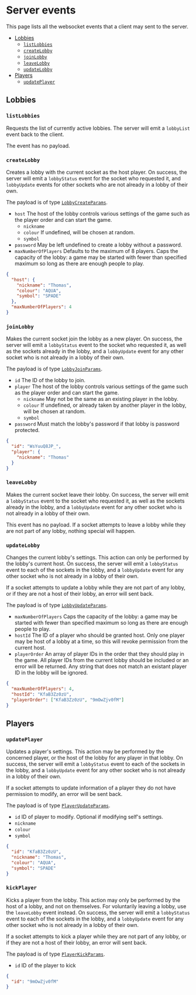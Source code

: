 # Server events

This page lists all the websocket events that a client may sent to the server.

- [Lobbies](#lobbies)
  - [`listLobbies`](#listlobbies)
  - [`createLobby`](#createlobby)
  - [`joinLobby`](#joinlobby)
  - [`leaveLobby`](#leavelobby)
  - [`updateLobby`](#updatelobby)
- [Players](#players)
  - [`updatePlayer`](#updateplayer)

## Lobbies

### `listLobbies`

Requests the list of currently active lobbies. The server will emit a `lobbyList` event back to the client.

The event has no payload.

### `createLobby`

Creates a lobby with the current socket as the host player. On success, the server will emit a `lobbyStatus` event for the
socket who requested it, and `lobbyUpdate` events for other sockets who are not already in a lobby of their own.

The payload is of type [`LobbyCreateParams`](https://github.com/TomikaArome/tomika/blob/f83b0f39b27b882410f849a5fd80cc0195863d38/libs/ouistiti-shared/src/lib/interfaces/lobby.interface.ts#L29-L33).

- `host` The host of the lobby controls various settings of the game such as the player order and can start the game.
  - `nickname`
  - `colour` If undefined, will be chosen at random.
  - `symbol`
- `password` May be left undefined to create a lobby without a password.
- `maxNumberOfPlayers` Defaults to the maximum of 8 players. Caps the capacity of the lobby: a game may be started
  with fewer than specified maximum so long as there are enough people to play.

```json
{
  "host": {
    "nickname": "Thomas",
    "colour": "AQUA",
    "symbol": "SPADE"
  },
  "maxNumberOfPlayers": 4
}
```

### `joinLobby`

Makes the current socket join the lobby as a new player. On success, the server will emit a `lobbyStatus` event to the
socket who requested it, as well as the sockets already in the lobby, and a `lobbyUpdate` event for any other socket who
is not already in a lobby of their own.

The payload is of type [`LobbyJoinParams`](https://github.com/TomikaArome/tomika/blob/f83b0f39b27b882410f849a5fd80cc0195863d38/libs/ouistiti-shared/src/lib/interfaces/lobby.interface.ts#L35-L39).

- `id` The ID of the lobby to join.
- `player` The host of the lobby controls various settings of the game such as the player order and can start the game.
  - `nickname` May not be the same as an existing player in the lobby.
  - `colour` If undefined, or already taken by another player in the lobby, will be chosen at random.
  - `symbol`
- `password` Must match the lobby's password if that lobby is password protected.

```json
{
  "id": "WsYuuQ8JP_",
  "player": {
    "nickname": "Thomas"
  }
}
```

### `leaveLobby`

Makes the current socket leave their lobby. On success, the server will emit a `lobbyStatus` event to the socket who
requested it, as well as the sockets already in the lobby, and a `lobbyUpdate` event for any other socket who is not
already in a lobby of their own.

This event has no payload. If a socket attempts to leave a lobby while they are not part of any lobby, nothing special
will happen.

### `updateLobby`

Changes the current lobby's settings. This action can only be performed by the lobby's current host. On success, the
server will emit a `lobbyStatus` event to each of the sockets in the lobby, and a `lobbyUpdate` event for any other
socket who is not already in a lobby of their own.

If a socket attempts to update a lobby while they are not part of any lobby, or if they are not a host of their lobby,
an error will sent back.

The payload is of type [`LobbyUpdateParams`]().

- `maxNumberOfPlayers` Caps the capacity of the lobby: a game may be started with fewer than specified maximum so long
  as there are enough people to play.
- `hostId` The ID of a player who should be granted host. Only one player may be host of a lobby at a time, so this will
  revoke permission from the current host.
- `playerOrder` An array of player IDs in the order that they should play in the game. All player IDs from the current
  lobby should be included or an error will be returned. Any string that does not match an existant player ID in the lobby
  will be ignored.

```json
{
  "maxNumberOfPlayers": 4,
  "hostId": "KfaB3Zz0zU",
  "playerOrder": ["KfaB3Zz0zU", "9mOwZjv0fM"]
}
```

## Players

### `updatePlayer`

Updates a player's settings. This action may be performed by the concerned player, or the host of the lobby for any player
in that lobby. On success, the server will emit a `lobbyStatus` event to each of the sockets in the lobby, and a
`lobbyUpdate` event for any other socket who is not already in a lobby of their own.

If a socket attempts to update information of a player they do not have permission to modify, an error will be sent back.

The payload is of type [`PlayerUpdateParams`]().

- `id` ID of player to modify. Optional if modifying self's settings.
- `nickname`
- `colour`
- `symbol`

```json
{
  "id": "KfaB3Zz0zU",
  "nickname": "Thomas",
  "colour": "AQUA",
  "symbol": "SPADE"
}
```

### `kickPlayer`

Kicks a player from the lobby. This action may only be performed by the host of a lobby, and not on themselves. For
voluntarily leaving a lobby, use the `leaveLobby` event instead. On success, the server will emit a `lobbyStatus` event
to each of the sockets in the lobby, and a `lobbyUpdate` event for any other socket who is not already in a lobby of
their own.

If a socket attempts to kick a player while they are not part of any lobby, or if they are not a host of their lobby,
an error will sent back.

The payload is of type [`PlayerKickParams`]().

- `id` ID of the player to kick

```json
{
  "id": "9mOwZjv0fM"
}
```
